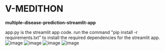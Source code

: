 # V-MEDITHON

**multiple-disease-prediction-streamlit-app**


app.py is the streamlit app code. run the command "pip install -r requirements.txt" to install the required dependencies for the streamlit app.
![image](https://github.com/user-attachments/assets/5846d472-dab8-486f-8b15-520db3eaf548)
![image](https://github.com/user-attachments/assets/cb09256c-c0a4-47fb-8c61-fa2a4978b751)
![image](https://github.com/user-attachments/assets/511d745a-d60a-412f-a488-9076bde068ff)
![image](https://github.com/user-attachments/assets/7ea92ed0-0259-4105-866c-0687fbdba509)

